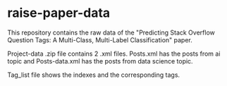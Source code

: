# raise-paper-data

This repository contains the raw data of the "Predicting Stack Overflow Question Tags: A Multi-Class, Multi-Label Classification" paper.

Project-data .zip file contains 2 .xml files. Posts.xml has the posts from ai topic and Posts-data.xml has the posts from data science topic.

Tag_list file shows the indexes and the corresponding tags.
